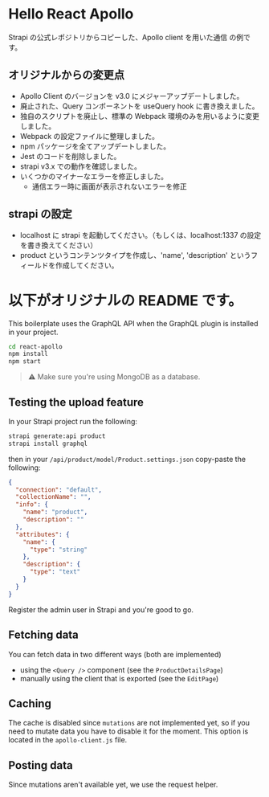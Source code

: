 # Hello React Apollo

Strapi の公式レポジトリからコピーした、Apollo client を用いた通信
の例です。

## オリジナルからの変更点

- Apollo Client のバージョンを v3.0 にメジャーアップデートしました。
- 廃止された、Query コンポーネントを useQuery hook に書き換えました。
- 独自のスクリプトを廃止し、標準の Webpack 環境のみを用いるように変更しました。
- Webpack の設定ファイルに整理しました。
- npm パッケージを全てアップデートしました。
- Jest のコードを削除しました。
- strapi v3.x での動作を確認しました。
- いくつかのマイナーなエラーを修正しました。
  - 通信エラー時に画面が表示されないエラーを修正

## strapi の設定

- localhost に strapi を起動してください。（もしくは、localhost:1337 の設定を書き換えてください）
- product というコンテンツタイプを作成し、'name', 'description' というフィールドを作成してください。

# 以下がオリジナルの README です。

This boilerplate uses the GraphQL API when the GraphQL plugin is installed in your project.

```bash
cd react-apollo
npm install
npm start
```

> ⚠️ Make sure you're using MongoDB as a database.

## Testing the upload feature

In your Strapi project run the following:

```bash
strapi generate:api product
strapi install graphql
```

then in your `/api/product/model/Product.settings.json` copy-paste the following:

```json
{
  "connection": "default",
  "collectionName": "",
  "info": {
    "name": "product",
    "description": ""
  },
  "attributes": {
    "name": {
      "type": "string"
    },
    "description": {
      "type": "text"
    }
  }
}
```

Register the admin user in Strapi and you're good to go.

## Fetching data

You can fetch data in two different ways (both are implemented)

- using the `<Query />` component (see the `ProductDetailsPage`)
- manually using the client that is exported (see the `EditPage`)

## Caching

The cache is disabled since `mutations` are not implemented yet, so if you need to mutate data you have to disable it for the moment.
This option is located in the `apollo-client.js` file.

## Posting data

Since mutations aren't available yet, we use the request helper.
